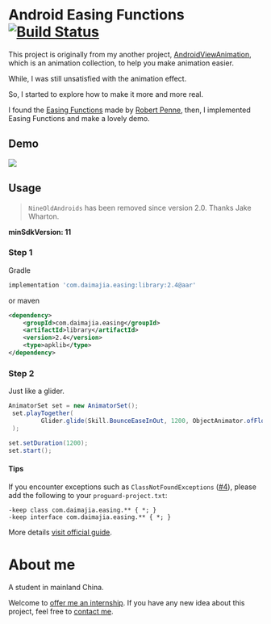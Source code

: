 
# Android Easing Functions [![Build Status](https://travis-ci.org/daimajia/AnimationEasingFunctions.svg?branch=master)](https://travis-ci.org/daimajia/AnimationEasingFunctions)

This project is originally from my another project, [AndroidViewAnimation](https://github.com/daimajia/AndroidViewAnimations), which is an animation collection, to help you make animation easier.

While, I was still unsatisfied with the animation effect.

So, I started to explore how to make it more and more real.

I found the [Easing Functions](http://easings.net/) made by [Robert Penne](http://robertpenner.com/), then, I implemented Easing Functions and make a lovely demo.

## Demo

![](http://ww4.sinaimg.cn/mw690/610dc034jw1ehuzoul4h8g20b00gmh9s.gif)

## Usage

> `NineOldAndroids` has been removed since version 2.0. Thanks Jake Wharton.

**minSdkVersion: 11**

### Step 1

Gradle

```groovy
implementation 'com.daimajia.easing:library:2.4@aar'
```
or maven

```xml
<dependency>
    <groupId>com.daimajia.easing</groupId>
    <artifactId>library</artifactId>
    <version>2.4</version>
    <type>apklib</type>
</dependency>
```

### Step 2

Just like a glider.

```java
AnimatorSet set = new AnimatorSet();
 set.playTogether(
         Glider.glide(Skill.BounceEaseInOut, 1200, ObjectAnimator.ofFloat(mTarget, "translationY", 0, 100))
 );

set.setDuration(1200);
set.start();
```

#### Tips

If you encounter exceptions such as `ClassNotFoundExceptions` ([#4](https://github.com/daimajia/AnimationEasingFunctions/issues/4)), please add the following to your `proguard-project.txt`:

```
-keep class com.daimajia.easing.** { *; }
-keep interface com.daimajia.easing.** { *; }
```

More details [visit official guide](http://developer.android.com/tools/help/proguard.html#configuring).

# About me

A student in mainland China.

Welcome to [offer me an internship](mailto:daimajia@gmail.com).
If you have any new idea about this project, feel free to [contact me](mailto:daimajia@gmail.com).